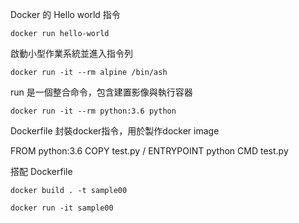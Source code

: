 
Docker 的 Hello world 指令

	docker run hello-world

啟動小型作業系統並進入指令列

	docker run -it --rm alpine /bin/ash

run 是一個整合命令，包含建置影像與執行容器

	docker run -it --rm python:3.6 python


Dockerfile
封裝docker指令，用於製作docker image

FROM python:3.6
COPY test.py /
ENTRYPOINT python
CMD test.py



搭配 Dockerfile 
  
	docker build . -t sample00
  
	docker run -it sample00

